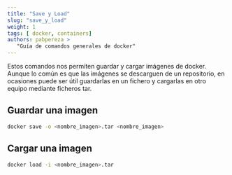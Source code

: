 ```yaml
---
title: "Save y Load"
slug: "save_y_load"
weight: 1 
tags: [ docker, containers]
authors: pabpereza >
   "Guía de comandos generales de docker" 
---
```


Estos comandos nos permiten guardar y cargar imágenes de docker. Aunque lo común es que las imágenes se descarguen de un repositorio, en ocasiones puede ser útil guardarlas en un fichero y cargarlas en otro equipo mediante ficheros tar.

## Guardar una imagen

```bash
docker save -o <nombre_imagen>.tar <nombre_imagen>
```

## Cargar una imagen

```bash
docker load -i <nombre_imagen>.tar
```
